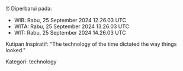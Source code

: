 ⏰ Diperbarui pada:
- WIB: Rabu, 25 September 2024 12.26.03 UTC
- WITA: Rabu, 25 September 2024 13.26.03 UTC
- WIT: Rabu, 25 September 2024 14.26.03 UTC

Kutipan Inspiratif:
"The technology of the time dictated the way things looked."


Kategori: technology

